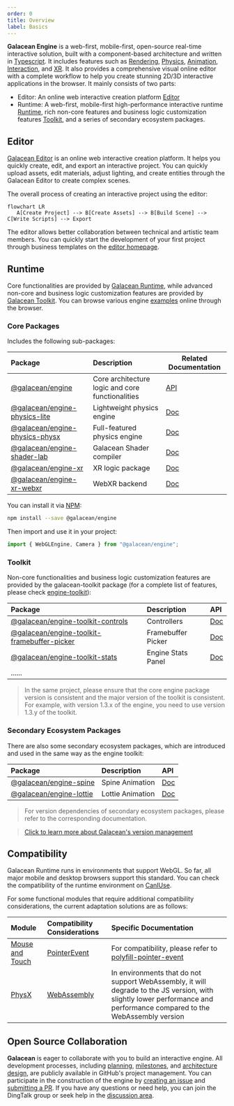 ```yaml
---
order: 0
title: Overview
label: Basics
---
```


**Galacean Engine** is a web-first, mobile-first, open-source real-time interactive solution, built with a component-based architecture and written in [Typescript](https://www.typescriptlang.org/). It includes features such as [Rendering](/en/docs/graphics/renderer/renderer), [Physics](/en/docs/physics/overall), [Animation](/en/docs/animation/overview), [Interaction](/en/docs/input/input), and [XR](/en/docs/xr/overall). It also provides a comprehensive visual online editor with a complete workflow to help you create stunning 2D/3D interactive applications in the browser. It mainly consists of two parts:

- Editor: An online web interactive creation platform [Editor](https://galacean.antgroup.com/editor)
- Runtime: A web-first, mobile-first high-performance interactive runtime [Runtime](https://github.com/galacean/runtime), rich non-core features and business logic customization features [Toolkit](https://github.com/galacean/runtime-toolkit), and a series of secondary ecosystem packages.

## Editor

[Galacean Editor](https://galacean.antgroup.com/editor/projects) is an online web interactive creation platform. It helps you quickly create, edit, and export an interactive project. You can quickly upload assets, edit materials, adjust lighting, and create entities through the Galacean Editor to create complex scenes.

The overall process of creating an interactive project using the editor:

```mermaid
flowchart LR
   A[Create Project] --> B[Create Assets] --> B[Build Scene] --> C[Write Scripts] --> Export
```

The editor allows better collaboration between technical and artistic team members. You can quickly start the development of your first project through business templates on the [editor homepage](https://galacean.antgroup.com/editor).

## Runtime

Core functionalities are provided by [Galacean Runtime](https://www.npmjs.com/package/@galacean/runtime), while advanced non-core and business logic customization features are provided by [Galacean Toolkit](https://github.com/galacean/runtime-toolkit). You can browse various engine [examples](/en/examples/latest/background) online through the browser.

### Core Packages

Includes the following sub-packages:

| Package | Description | Related Documentation |
| :-- | :-- | --- |
| [@galacean/engine](https://www.npmjs.com/package/@galacean/engine) | Core architecture logic and core functionalities | [API](/apis/galacean) |
| [@galacean/engine-physics-lite](https://www.npmjs.com/package/@galacean/engine-physics-lite) | Lightweight physics engine | [Doc](/en/docs/physics/overall) |
| [@galacean/engine-physics-physx](https://www.npmjs.com/package/@galacean/engine-physics-physx) | Full-featured physics engine | [Doc](/en/docs/physics/overall) |
| [@galacean/engine-shader-lab](https://www.npmjs.com/package/@galacean/engine-shader-lab) | Galacean Shader compiler | [Doc](/en/docs/graphics/shader/lab) |
| [@galacean/engine-xr](https://www.npmjs.com/package/@galacean/engine-xr) | XR logic package | [Doc](/en/docs/xr/overall) |
| [@galacean/engine-xr-webxr](https://www.npmjs.com/package/@galacean/engine-xr-webxr) | WebXR backend | [Doc](/en/docs/xr/overall) |

You can install it via [NPM](https://docs.npmjs.com/):

```bash
npm install --save @galacean/engine
```

Then import and use it in your project:

```typescript
import { WebGLEngine, Camera } from "@galacean/engine";
```

### Toolkit

Non-core functionalities and business logic customization features are provided by the galacean-toolkit package (for a complete list of features, please check [engine-toolkit](https://github.com/galacean/engine-toolkit/tree/main)):

| Package | Description | API |
| :-- | :-- | :-- |
| [@galacean/engine-toolkit-controls](https://www.npmjs.com/package/@galacean/engine-toolkit-controls) | Controllers | [Doc](/en/docs/graphics/camera/control/) |
| [@galacean/engine-toolkit-framebuffer-picker](https://www.npmjs.com/package/@galacean/engine-toolkit-framebuffer-picker) | Framebuffer Picker | [Doc](/en/docs/input/framebuffer-picker/) |
| [@galacean/engine-toolkit-stats](https://www.npmjs.com/package/@galacean/engine-toolkit-stats) | Engine Stats Panel | [Doc](/en/docs/performance/stats/) |
| ...... |  |  |

> In the same project, please ensure that the core engine package version is consistent and the major version of the toolkit is consistent. For example, with version 1.3.x of the engine, you need to use version 1.3.y of the toolkit.

### Secondary Ecosystem Packages

There are also some secondary ecosystem packages, which are introduced and used in the same way as the engine toolkit:

| Package | Description | API |
| :-- | :-- | :-- |
| [@galacean/engine-spine](https://www.npmjs.com/package/@galacean/engine-spine) | Spine Animation | [Doc](/en/docs/graphics/2D/spine/overview/) |
| [@galacean/engine-lottie](https://www.npmjs.com/package/@galacean/engine-lottie) | Lottie Animation | [Doc](/en/docs/graphics/2D/lottie/) |

> For version dependencies of secondary ecosystem packages, please refer to the corresponding documentation.

> [Click to learn more about Galacean's version management](/en/docs/basics/version/)

## Compatibility

Galacean Runtime runs in environments that support WebGL. So far, all major mobile and desktop browsers support this standard. You can check the compatibility of the runtime environment on [CanIUse](https://caniuse.com/?search=webgl).

For some functional modules that require additional compatibility considerations, the current adaptation solutions are as follows:

| Module | Compatibility Considerations | Specific Documentation |
| :-- | :-- | :-- |
| [Mouse and Touch](/en/docs/input) | [PointerEvent](https://caniuse.com/?search=PointerEvent) | For compatibility, please refer to [polyfill-pointer-event](https://github.com/galacean/polyfill-pointer-event) |
| [PhysX](/en/docs/physics/overall) | [WebAssembly](https://caniuse.com/?search=wasm) | In environments that do not support WebAssembly, it will degrade to the JS version, with slightly lower performance and performance compared to the WebAssembly version |

## Open Source Collaboration

**Galacean** is eager to collaborate with you to build an interactive engine. All development processes, including [planning](https://github.com/galacean/engine/projects?query=is%3Aopen), [milestones](https://github.com/galacean/engine/milestones), and [architecture design](https://github.com/galacean/engine/wiki/Physical-system-design), are publicly available in GitHub's project management. You can participate in the construction of the engine by [creating an issue](https://docs.github.com/zh/issues/tracking-your-work-with-issues/creating-an-issue) and [submitting a PR](https://docs.github.com/zh/pull-requests/collaborating-with-pull-requests/proposing-changes-to-your-work-with-pull-requests/creating-a-pull-request-from-a-fork). If you have any questions or need help, you can join the DingTalk group or seek help in the [discussion area](https://github.com/orgs/galacean/discussions).
```
